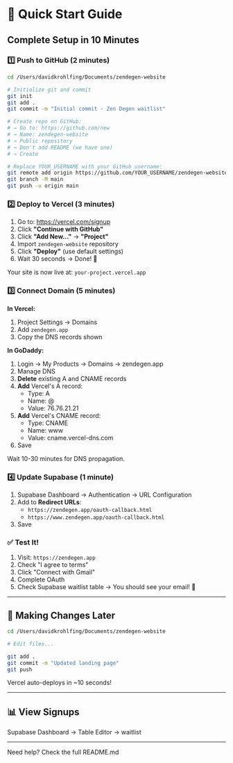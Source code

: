 # 🚀 Quick Start Guide

## Complete Setup in 10 Minutes

### 1️⃣ Push to GitHub (2 minutes)

```bash
cd /Users/davidkrohlfing/Documents/zendegen-website

# Initialize git and commit
git init
git add .
git commit -m "Initial commit - Zen Degen waitlist"

# Create repo on GitHub:
# → Go to: https://github.com/new
# → Name: zendegen-website
# → Public repository
# → Don't add README (we have one)
# → Create

# Replace YOUR_USERNAME with your GitHub username:
git remote add origin https://github.com/YOUR_USERNAME/zendegen-website.git
git branch -M main
git push -u origin main
```

### 2️⃣ Deploy to Vercel (3 minutes)

1. Go to: https://vercel.com/signup
2. Click **"Continue with GitHub"**
3. Click **"Add New..."** → **"Project"**
4. Import `zendegen-website` repository
5. Click **"Deploy"** (use default settings)
6. Wait 30 seconds → Done! 🎉

Your site is now live at: `your-project.vercel.app`

### 3️⃣ Connect Domain (5 minutes)

**In Vercel:**
1. Project Settings → Domains
2. Add `zendegen.app`
3. Copy the DNS records shown

**In GoDaddy:**
1. Login → My Products → Domains → zendegen.app
2. Manage DNS
3. **Delete** existing A and CNAME records
4. **Add** Vercel's A record:
   - Type: A
   - Name: @
   - Value: 76.76.21.21
5. **Add** Vercel's CNAME record:
   - Type: CNAME
   - Name: www
   - Value: cname.vercel-dns.com
6. Save

Wait 10-30 minutes for DNS propagation.

### 4️⃣ Update Supabase (1 minute)

1. Supabase Dashboard → Authentication → URL Configuration
2. Add to **Redirect URLs**:
   - `https://zendegen.app/oauth-callback.html`
   - `https://www.zendegen.app/oauth-callback.html`
3. Save

### ✅ Test It!

1. Visit: `https://zendegen.app`
2. Check "I agree to terms"
3. Click "Connect with Gmail"
4. Complete OAuth
5. Check Supabase waitlist table → You should see your email! 🎉

---

## 🔄 Making Changes Later

```bash
cd /Users/davidkrohlfing/Documents/zendegen-website

# Edit files...

git add .
git commit -m "Updated landing page"
git push
```

Vercel auto-deploys in ~10 seconds!

---

## 📊 View Signups

Supabase Dashboard → Table Editor → waitlist

---

Need help? Check the full README.md

